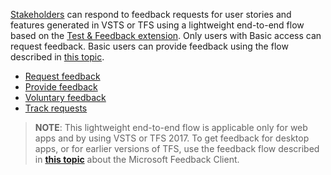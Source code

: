 [Stakeholders](../../quickstart/get-started-stakeholder.md)
can respond to feedback requests for user stories and 
features generated in VSTS or TFS using
a lightweight end-to-end flow based on the 
[Test &amp; Feedback extension](../getting-started/perform-exploratory-tests.md).
Only users with Basic access can request feedback. Basic users
can provide feedback using the flow described in
[this topic](../stakeholder/provide-stakeholder-feedback.md#non-stakeholder-feedback).

* [Request feedback](../stakeholder/request-stakeholder-feedback.md#request)
* [Provide feedback](../stakeholder/provide-stakeholder-feedback.md#provide)
* [Voluntary feedback](../stakeholder/voluntary-stakeholder-feedback.md#voluntary)
* [Track requests](../stakeholder/track-stakeholder-feedback.md#track)

>**NOTE**: This lightweight end-to-end flow is applicable only for web apps
and by using VSTS or TFS 2017. To get feedback for desktop apps, or for 
earlier versions of TFS, use the feedback flow described in
**[this topic](../../work/connect/get-feedback.md)**
about the Microsoft Feedback Client.
